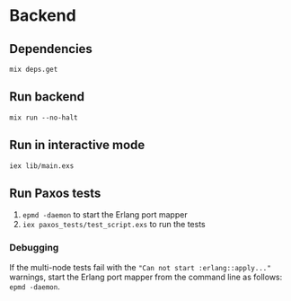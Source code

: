 # Backend

## Dependencies

`mix deps.get`

## Run backend

`mix run --no-halt`

## Run in interactive mode

`iex lib/main.exs`

## Run Paxos tests

1. `epmd -daemon` to start the Erlang port mapper
2. `iex paxos_tests/test_script.exs` to run the tests

### Debugging

If the multi-node tests fail with the `"Can not start :erlang::apply..."` warnings, start the Erlang port mapper from the command line as follows: `epmd -daemon`.
